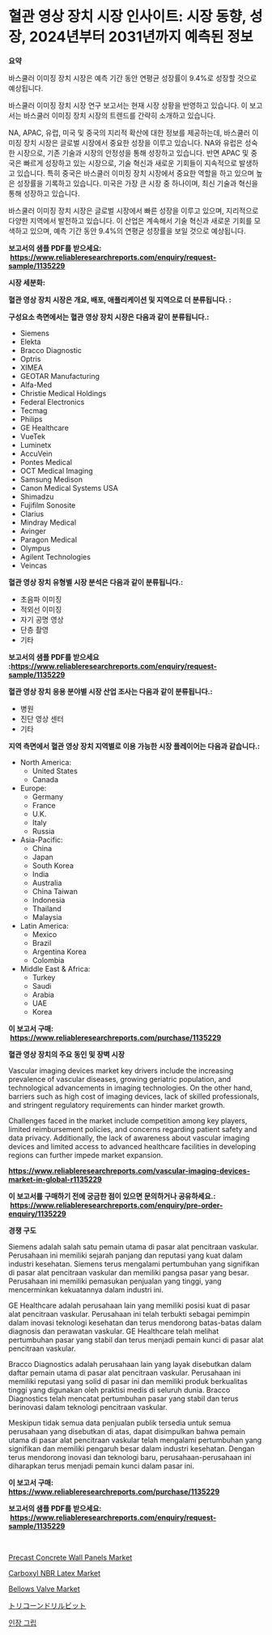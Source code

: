 <p><h1>혈관 영상 장치 시장 인사이트: 시장 동향, 성장, 2024년부터 2031년까지 예측된 정보</h1></p><p><strong>요약</strong></p>
<p><p>바스쿨러 이미징 장치 시장은 예측 기간 동안 연평균 성장률이 9.4%로 성장할 것으로 예상됩니다.</p><p>바스쿨러 이미징 장치 시장 연구 보고서는 현재 시장 상황을 반영하고 있습니다. 이 보고서는 바스쿨러 이미징 장치 시장의 트렌드를 간략히 소개하고 있습니다.</p><p>NA, APAC, 유럽, 미국 및 중국의 지리적 확산에 대한 정보를 제공하는데, 바스쿨러 이미징 장치 시장은 글로벌 시장에서 중요한 성장을 이루고 있습니다. NA와 유럽은 성숙한 시장으로, 기존 기술과 시장의 안정성을 통해 성장하고 있습니다. 반면 APAC 및 중국은 빠르게 성장하고 있는 시장으로, 기술 혁신과 새로운 기회들이 지속적으로 발생하고 있습니다. 특히 중국은 바스쿨러 이미징 장치 시장에서 중요한 역할을 하고 있으며 높은 성장률을 기록하고 있습니다. 미국은 가장 큰 시장 중 하나이며, 최신 기술과 혁신을 통해 성장하고 있습니다.</p><p>바스쿨러 이미징 장치 시장은 글로벌 시장에서 빠른 성장을 이루고 있으며, 지리적으로 다양한 지역에서 발전하고 있습니다. 이 산업은 계속해서 기술 혁신과 새로운 기회를 모색하고 있으며, 예측 기간 동안 9.4%의 연평균 성장률을 보일 것으로 예상됩니다.</p></p>
<p><strong>보고서의 샘플 PDF를 받으세요: &nbsp;<a href="https://www.reliableresearchreports.com/enquiry/request-sample/1135229">https://www.reliableresearchreports.com/enquiry/request-sample/1135229</a></strong></p>
<p><strong>시장 세분화:</strong></p>
<p><strong> 혈관 영상 장치 시장은 개요, 배포, 애플리케이션 및 지역으로 더 분류됩니다. :</strong></p>
<p><strong>구성요소 측면에서는 혈관 영상 장치 시장은 다음과 같이 분류됩니다.:</strong></p>
<p><ul><li>Siemens</li><li>Elekta</li><li>Bracco Diagnostic</li><li>Optris</li><li>XIMEA</li><li>GEOTAR Manufacturing</li><li>Alfa-Med</li><li>Christie Medical Holdings</li><li>Federal Electronics</li><li>Tecmag</li><li>Philips</li><li>GE Healthcare</li><li>VueTek</li><li>Luminetx</li><li>AccuVein</li><li>Pontes Medical</li><li>OCT Medical Imaging</li><li>Samsung Medison</li><li>Canon Medical Systems USA</li><li>Shimadzu</li><li>Fujifilm Sonosite</li><li>Clarius</li><li>Mindray Medical</li><li>Avinger</li><li>Paragon Medical</li><li>Olympus</li><li>Agilent Technologies</li><li>Veincas</li></ul></p>
<p><strong> 혈관 영상 장치 유형별 시장 분석은 다음과 같이 분류됩니다.:</strong></p>
<p><ul><li>초음파 이미징</li><li>적외선 이미징</li><li>자기 공명 영상</li><li>단층 촬영</li><li>기타</li></ul></p>
<p><strong>보고서의 샘플 PDF를 받으세요 :<a href="https://www.reliableresearchreports.com/enquiry/request-sample/1135229">https://www.reliableresearchreports.com/enquiry/request-sample/1135229</a></strong></p>
<p><strong> 혈관 영상 장치 응용 분야별 시장 산업 조사는 다음과 같이 분류됩니다.:</strong></p>
<p><ul><li>병원</li><li>진단 영상 센터</li><li>기타</li></ul></p>
<p><strong>지역 측면에서 혈관 영상 장치 지역별로 이용 가능한 시장 플레이어는 다음과 같습니다.:</strong></p>
<p><ul>
    <li>
        North America:
        <ul>
            <li>United States</li>
            <li>Canada</li>
        </ul>
    </li>
    <li>
        Europe:
        <ul>
            <li>Germany</li>
            <li>France</li>
            <li>U.K.</li>
            <li>Italy</li>
            <li>Russia</li>
        </ul>
    </li>
    <li>
        Asia-Pacific:
        <ul>
            <li>China</li>
            <li>Japan</li>
            <li>South Korea</li>
            <li>India</li>
            <li>Australia</li>
            <li>China Taiwan</li>
            <li>Indonesia</li>
            <li>Thailand</li>
            <li>Malaysia</li>
        </ul>
    </li>
    <li>
        Latin America:
        <ul>
            <li>Mexico</li>
            <li>Brazil</li>
            <li>Argentina Korea</li>
            <li>Colombia</li>
        </ul>
    </li>
    <li>
        Middle East & Africa:
        <ul>
            <li>Turkey</li>
            <li>Saudi</li>
            <li>Arabia</li>
            <li>UAE</li>
            <li>Korea</li>
        </ul>
    </li>
    </ul></p>
<p><strong>이 보고서 구매: &nbsp;<a href="https://www.reliableresearchreports.com/purchase/1135229">https://www.reliableresearchreports.com/purchase/1135229</a></strong></p>
<p><strong>혈관 영상 장치의 주요 동인 및 장벽 시장</strong></p>
<p><p>Vascular imaging devices market key drivers include the increasing prevalence of vascular diseases, growing geriatric population, and technological advancements in imaging technologies. On the other hand, barriers such as high cost of imaging devices, lack of skilled professionals, and stringent regulatory requirements can hinder market growth. </p><p>Challenges faced in the market include competition among key players, limited reimbursement policies, and concerns regarding patient safety and data privacy. Additionally, the lack of awareness about vascular imaging devices and limited access to advanced healthcare facilities in developing regions can further impede market expansion.</p></p>
<p><strong><a href="https://www.reliableresearchreports.com/vascular-imaging-devices-market-in-global-r1135229">https://www.reliableresearchreports.com/vascular-imaging-devices-market-in-global-r1135229</a></strong></p>
<p><strong>이 보고서를 구매하기 전에 궁금한 점이 있으면 문의하거나 공유하세요.: &nbsp;<a href="https://www.reliableresearchreports.com/enquiry/pre-order-enquiry/1135229">https://www.reliableresearchreports.com/enquiry/pre-order-enquiry/1135229</a></strong></p>
<p><strong>경쟁 구도</strong></p>
<p><p>Siemens adalah salah satu pemain utama di pasar alat pencitraan vaskular. Perusahaan ini memiliki sejarah panjang dan reputasi yang kuat dalam industri kesehatan. Siemens terus mengalami pertumbuhan yang signifikan di pasar alat pencitraan vaskular dan memiliki pangsa pasar yang besar. Perusahaan ini memiliki pemasukan penjualan yang tinggi, yang mencerminkan kekuatannya dalam industri ini.</p><p>GE Healthcare adalah perusahaan lain yang memiliki posisi kuat di pasar alat pencitraan vaskular. Perusahaan ini telah terbukti sebagai pemimpin dalam inovasi teknologi kesehatan dan terus mendorong batas-batas dalam diagnosis dan perawatan vaskular. GE Healthcare telah melihat pertumbuhan pasar yang stabil dan terus menjadi pemain kunci di pasar alat pencitraan vaskular.</p><p>Bracco Diagnostics adalah perusahaan lain yang layak disebutkan dalam daftar pemain utama di pasar alat pencitraan vaskular. Perusahaan ini memiliki reputasi yang solid di pasar ini dan memiliki produk berkualitas tinggi yang digunakan oleh praktisi medis di seluruh dunia. Bracco Diagnostics telah mencatat pertumbuhan pasar yang stabil dan terus berinovasi dalam teknologi pencitraan vaskular.</p><p>Meskipun tidak semua data penjualan publik tersedia untuk semua perusahaan yang disebutkan di atas, dapat disimpulkan bahwa pemain utama di pasar alat pencitraan vaskular telah mengalami pertumbuhan yang signifikan dan memiliki pengaruh besar dalam industri kesehatan. Dengan terus mendorong inovasi dan teknologi baru, perusahaan-perusahaan ini diharapkan terus menjadi pemain kunci dalam pasar ini.</p></p>
<p><strong>이 보고서 구매: &nbsp; <a href="https://www.reliableresearchreports.com/purchase/1135229">https://www.reliableresearchreports.com/purchase/1135229</a></strong></p>
<p><strong>보고서의 샘플 PDF를 받으세요: &nbsp;<a href="https://www.reliableresearchreports.com/enquiry/request-sample/1135229">https://www.reliableresearchreports.com/enquiry/request-sample/1135229</a></strong><strong></strong></p>
<p>&nbsp;</p>
<p><p><a href="https://issuu.com/reportprime-2/docs/precast-concrete-wall-panels-market-size-2030.pptx">Precast Concrete Wall Panels Market</a></p><p><a href="https://issuu.com/reportprime-2/docs/carboxyl-nbr-latex-market-size-2030.pptx">Carboxyl NBR Latex Market</a></p><p><a href="https://github.com/juancolorado15/Market-Research-Report-List-2/blob/main/bellows-valve-market.md">Bellows Valve Market</a></p><p><a href="https://github.com/ksxzwxabcuynh011/Market-Research-Report-List-1/blob/main/930645728962.md">トリコーンドリルビット</a></p><p><a href="https://github.com/vskv4779xr1/Market-Research-Report-List-1/blob/main/347947526623.md">인장 그립</a></p></p>